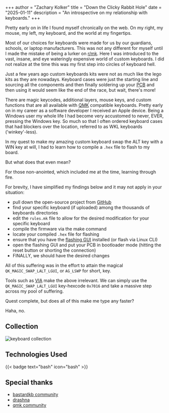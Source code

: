 +++
author = "Zachary Kolker"
title = "Down the Clicky Rabbit Hole"
date = "2025-01-11"
description = "An introspective on my relationship with keyboards."
+++

Pretty early on in life I found myself chronically on the web. On my right, my mouse, my left, my keyboard, and the world at my fingertips.

<!--more-->

Most of our choices for keyboards were made for us by our guardians, schools, or laptop manufacturers. This was not any different for myself until I made the mistake of being a lurker on [r/mk](https://www.reddit.com/r/MechanicalKeyboards/). Here I was introduced to the vast, insane, and eye wateringly expensive world of custom keyboards. I did not realize at the time this was my first step into circles of keyboard hell.

Just a few years ago custom keyboards kits were not as much like the lego kits as they are nowadays. Keyboard cases were just the starting line and sourcing all the components and then finally soldering up your [PCB](https://en.wikipedia.org/wiki/Printed_circuit_board) and then using it would seem like the end of the race, but wait, there's more! <a href="javascript:new Audio('/portfolio/but-wait-theres-more.mp3').play()"><i title="scary movie quote sound" class="fa-solid fa-play"></i></a>

There are magic keycodes, additional layers, mouse keys, and custom functions that are all available with [QMK](https://qmk.fm/) compatible keyboards. Pretty early on in my career as a software developer I received an Apple device. Being a Windows user my whole life I had become very accustomed to never, EVER, pressing the Windows key. So much so that I often ordered keyboard cases that had blockers over the location, referred to as WKL keyboards ('winkey'-less).

In my quest to make my amazing custom keyboard swap the ALT key with a WIN key at will, I had to learn how to compile a `.hex` file to flash to my board.

But what does that even mean?

For those non-anointed, which included me at the time, learning through fire.

For brevity, I have simplified my findings below and it may not apply in your situation:
 - pull down the open-source project from [GitHub](https://github.com/qmk/qmk_firmware)
 - find your specific keyboard (if uploaded) among the thousands of keyboards directories
 - edit the `rules.mk` file to allow for the desired modification for your specific keyboard
 - compile the firmware via the make command
 - locate your compiled `.hex` file for flashing
 - ensure that you have the [flashing GUI](https://github.com/qmk/qmk_toolbox) installed (or flash via Linux CLI)
 - open the flashing GUI and put your PCB in bootloader mode (hitting the reset button or shorting the connection)
 - FINALLY, we should have the desired changes

All of this suffering was in the effort to attain the magical `QK_MAGIC_SWAP_LALT_LGUI`, or `AG_LSWP` for short, key.

Tools such as [VIA](https://www.caniusevia.com/) make the above irrelevant. We can simply use the `QK_MAGIC_SWAP_LALT_LGUI` key-hexcode `0x7016` and take a massive step across my pool of suffering.

Quest complete, but does all of this make me type any faster?

Haha, no.

## Collection
![keyboard collection](/keyboard_collection_2.jpg)

## Technologies Used

{{< badge text="bash" icon="bash" >}}

## Special thanks

- [bastardkb community](https://bastardkb.com/discord)
- [drashna](https://github.com/drashna)
- [qmk community](https://discord.com/invite/qmk)
